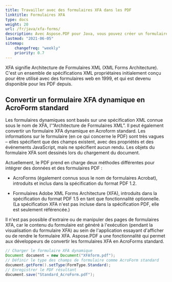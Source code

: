 ```yaml
---
title: Travailler avec des formulaires XFA dans les PDF
linktitle: Formulaires XFA
type: docs
weight: 20
url: /fr/java/xfa-forms/
description: Avec Aspose.PDF pour Java, vous pouvez créer un formulaire à partir de zéro, remplir le champ de formulaire dans un document PDF, extraire des données du formulaire, ajouter ou supprimer des champs dans le formulaire existant.
lastmod: "2021-06-05"
sitemap:
    changefreq: "weekly"
    priority: 0.7
---
```


XFA signifie Architecture de Formulaires XML (XML Forms Architecture). C'est un ensemble de spécifications XML propriétaires initialement conçu pour être utilisé avec des formulaires web en 1999, et qui est devenu disponible pour les PDF depuis.

## Convertir un formulaire XFA dynamique en AcroForm standard

Les formulaires dynamiques sont basés sur une spécification XML connue sous le nom de XFA, l'“Architecture de Formulaires XML”. Il peut également convertir un formulaire XFA dynamique en Acroform standard. Les informations sur le formulaire (en ce qui concerne le PDF) sont très vagues – elles spécifient que des champs existent, avec des propriétés et des événements JavaScript, mais ne spécifient aucun rendu. Les objets du formulaire XFA sont dessinés lors du chargement du document.

Actuellement, le PDF prend en charge deux méthodes différentes pour intégrer des données et des formulaires PDF :

- AcroForms (également connus sous le nom de formulaires Acrobat), introduits et inclus dans la spécification du format PDF 1.2.

- Formulaires Adobe XML Forms Architecture (XFA), introduits dans la spécification du format PDF 1.5 en tant que fonctionnalité optionnelle. (La spécification XFA n'est pas incluse dans la spécification PDF, elle est seulement référencée.)

Il n'est pas possible d'extraire ou de manipuler des pages de formulaires XFA, car le contenu du formulaire est généré à l'exécution (pendant la visualisation du formulaire XFA) au sein de l'application essayant d'afficher ou de rendre le formulaire XFA. Aspose.PDF a une fonctionnalité qui permet aux développeurs de convertir les formulaires XFA en AcroForms standard.

```java
// Charger le formulaire XFA dynamique
Document document = new Document("XFAform.pdf");
// Définir le type des champs de formulaire comme AcroForm standard
document.getForm().setType(FormType.Standard);
// Enregistrer le PDF résultant
document.save("Standard_AcroForm.pdf");
```